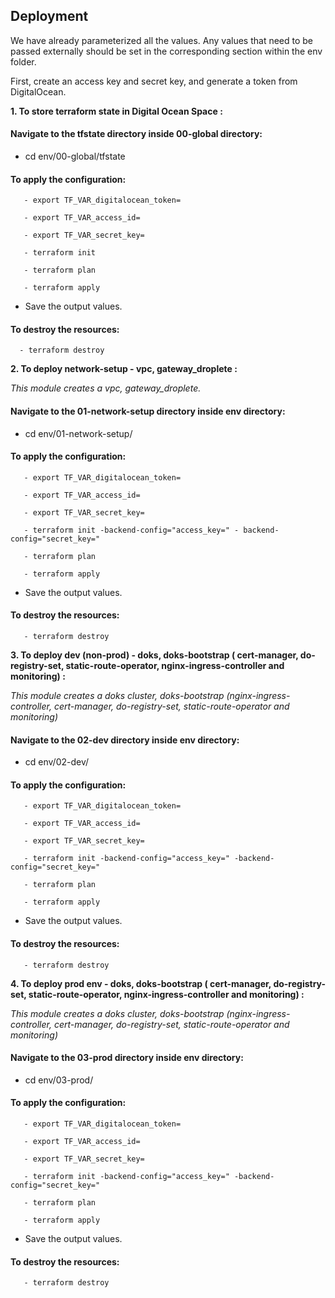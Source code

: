 ## Deployment

We have already parameterized all the values. Any values that need to be passed externally should be set in the corresponding section within the env folder.


First, create an access key and secret key, and generate a token from DigitalOcean.

**1. To store terraform state in Digital Ocean Space :**

#### Navigate to the tfstate directory inside 00-global directory:


  - cd env/00-global/tfstate

#### To apply the configuration:

 
       - export TF_VAR_digitalocean_token=

       - export TF_VAR_access_id=

       - export TF_VAR_secret_key=

       - terraform init 

       - terraform plan 

       - terraform apply 
 
 - Save the output values.

 #### To destroy the resources:

      - terraform destroy 


**2. To deploy network-setup - vpc, gateway_droplete :**

  *This module creates a vpc, gateway_droplete.* 

#### Navigate to the 01-network-setup directory inside env directory:

 - cd env/01-network-setup/

#### To apply the configuration:

       - export TF_VAR_digitalocean_token=

       - export TF_VAR_access_id=

       - export TF_VAR_secret_key=

       - terraform init -backend-config="access_key=" - backend-config="secret_key="

       - terraform plan

       - terraform apply

- Save the output values.

 #### To destroy the resources:

       - terraform destroy 

**3. To deploy dev (non-prod) - doks, doks-bootstrap ( cert-manager, do-registry-set, static-route-operator, nginx-ingress-controller and monitoring) :**

  *This module creates a doks cluster, doks-bootstrap (nginx-ingress-controller, cert-manager, do-registry-set, static-route-operator and monitoring)* 

#### Navigate to the 02-dev directory inside env directory:

 - cd env/02-dev/

#### To apply the configuration:

       - export TF_VAR_digitalocean_token=

       - export TF_VAR_access_id=

       - export TF_VAR_secret_key=

       - terraform init -backend-config="access_key=" -backend-config="secret_key="  

       - terraform plan

       - terraform apply

- Save the output values.

 #### To destroy the resources:

       - terraform destroy 


**4. To deploy prod env - doks, doks-bootstrap ( cert-manager, do-registry-set, static-route-operator, nginx-ingress-controller and monitoring) :**

  *This module creates a doks cluster, doks-bootstrap (nginx-ingress-controller, cert-manager, do-registry-set, static-route-operator and monitoring)* 

#### Navigate to the 03-prod directory inside env directory:

 - cd env/03-prod/

#### To apply the configuration:

       - export TF_VAR_digitalocean_token=

       - export TF_VAR_access_id=

       - export TF_VAR_secret_key=

       - terraform init -backend-config="access_key=" -backend-config="secret_key="   

       - terraform plan

       - terraform apply

- Save the output values.

 #### To destroy the resources:

       - terraform destroy 


